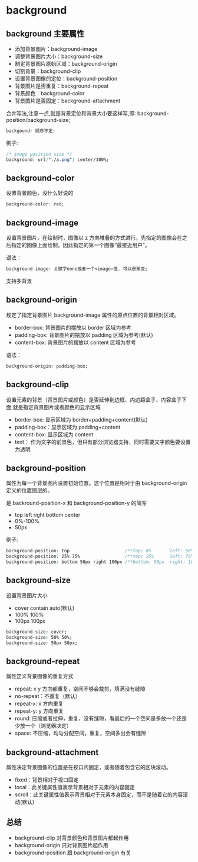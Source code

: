 # background

## background 主要属性

- 添加背景图片：background-image
- 调整背景图片大小：background-size
- 制定背景图片原始区域：background-origin
- 切割背景：background-clip
- 设置背景图像的定位：background-position
- 背景图片是否重复：background-repeat
- 背景颜色：background-color
- 背景图片是否固定：background-attachment

合并写法,注意一点,就是背景定位和背景大小要这样写,即: background-position/background-size;

```css
backgound: 顺序不定;
```

例子:

```css
/* image position size */
background: url("./a.png") center/100%;
```

## background-color

设置背景颜色，没什么好说的

```css
background-color: red;
```

## background-image

设置背景图片，在绘制时，图像以 z 方向堆叠的方式进行。先指定的图像会在之后指定的图像上面绘制。因此指定的第一个图像“最接近用户”。

语法：

```css
background-image: 关键字none或者一个<image>值, 可以是渐变;
```

支持多背景

## background-origin

规定了指定背景图片 background-image 属性的原点位置的背景相对区域。

- border-box: 背景图片的摆放以 border 区域为参考
- padding-box: 背景图片的摆放以 padding 区域为参考(默认)
- content-box: 背景图片的摆放以 content 区域为参考

语法：

```css
background-origin: padding-box;
```

## background-clip

设置元素的背景（背景图片或颜色）是否延伸到边框、内边距盒子、内容盒子下面,就是指定背景图片或者颜色的显示区域

- border-box: 显示区域为 border+padding+content(默认)
- padding-box：显示区域为 padding+content
- content-box: 显示区域为 content
- text： 作为文字的前景色，但只有部分浏览器支持，同时需要文字颜色要设置为透明

## background-position

属性为每一个背景图片设置初始位置。这个位置是相对于由 background-origin 定义的位置图层的。

是 backround-position-x 和 background-position-y 的简写

- top left right bottom center
- 0%-100%
- 50px

例子:

```css
background-position: top                     /**top: 0%       left: 50% */
background-position: 25% 75%                 /**top: 25%      left: 75% */
background-position: bottom 50px right 100px /**bottom: 50px  right: 100px */
```

## background-size

设置背景图片大小

- cover contain auto(默认)
- 100% 100%
- 100px 100px

```css
background-size: cover;
background-size: 50% 50%;
background-size: 50px 50px;
```

## background-repeat

属性定义背景图像的重复方式

- repeat: x y 方向都重复，空间不够会裁剪，填满没有缝隙
- no-repeat：不重复（默认）
- repeat-x: x 方向重复
- repeat-y: y 方向重复
- round: 压缩或者拉伸，重复，没有缝隙，看最后的一个空间是多放一个还是少放一个（浏览器决定）
- space: 不压缩，均匀分配空间，重复，空间多出会有缝隙

## background-attachment

属性决定背景图像的位置是在视口内固定，或者随着包含它的区块滚动。

- fixed：背景相对于视口固定
- local：此关键属性值表示背景相对于元素的内容固定
- scroll：此关键属性值表示背景相对于元素本身固定，而不是随着它的内容滚动(默认)

## 总结

- background-clip 对背景颜色和背景图片都起作用
- background-origin 只对背景图片起作用
- background-position 跟 background-origin 有关
